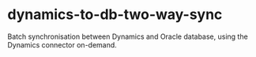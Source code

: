 dynamics-to-db-two-way-sync
===========================

Batch synchronisation between Dynamics and Oracle database, using the Dynamics connector on-demand.
